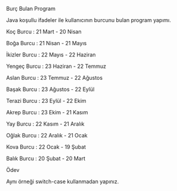 Burç Bulan Program


Java koşullu ifadeler ile kullanıcının burcunu bulan program yapımı.



Koç Burcu : 21 Mart - 20 Nisan



Boğa Burcu : 21 Nisan - 21 Mayıs



İkizler Burcu : 22 Mayıs - 22 Haziran



Yengeç Burcu : 23 Haziran - 22 Temmuz



Aslan Burcu : 23 Temmuz - 22 Ağustos



Başak Burcu : 23 Ağustos - 22 Eylül



Terazi Burcu : 23 Eylül - 22 Ekim



Akrep Burcu : 23 Ekim - 21 Kasım



Yay Burcu : 22 Kasım - 21 Aralık



Oğlak Burcu : 22 Aralık - 21 Ocak



Kova Burcu : 22 Ocak - 19 Şubat



Balık Burcu : 20 Şubat - 20 Mart



Ödev


Aynı örneği switch-case kullanmadan yapınız.
